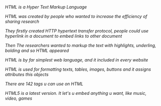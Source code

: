 _HTML is a Hyper Text Markup Language_

_HTML was created by people who wanted to increase the efficiency of sharing research_

_They firstly created HTTP hypertext transfer protocol, people could use hyperlink in a document to embed links to other document_

_Then The researchers wanted to markup the text with highlights, underling, bolding and so HTML appeared_

_HTML is by far simplest web language, and it included in every website_

_HTML is used for formatting texts, tables, images, buttons and it assigns attributes this objects_

_There are 142 tags u can use on HTML_

_HTML5 is a latest version. It let's u embed anything u want, like music, video, games_



